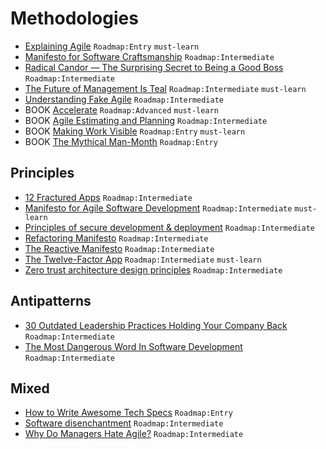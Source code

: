 # Methodologies

- [Explaining Agile](https://www.forbes.com/sites/stevedenning/2016/09/08/explaining-agile/) `Roadmap:Entry` `must-learn`
- [Manifesto for Software Craftsmanship](http://manifesto.softwarecraftsmanship.org/) `Roadmap:Intermediate`
- [Radical Candor — The Surprising Secret to Being a Good Boss](https://firstround.com/review/radical-candor-the-surprising-secret-to-being-a-good-boss/) `Roadmap:Intermediate`
- [The Future of Management Is Teal](https://www.strategy-business.com/article/00344) `Roadmap:Intermediate` `must-learn`
- [Understanding Fake Agile](https://www.forbes.com/sites/stevedenning/2019/05/23/understanding-fake-agile) `Roadmap:Intermediate`
- BOOK [Accelerate](https://www.amazon.com/Accelerate-Building-Performing-Technology-Organizations/dp/1942788339) `Roadmap:Advanced` `must-learn`
- BOOK [Agile Estimating and Planning](https://www.amazon.com/Agile-Estimating-Planning-Mike-Cohn/dp/0131479415) `Roadmap:Intermediate`
- BOOK [Making Work Visible](https://www.amazon.com/Making-Work-Visible-Exposing-Optimize/dp/1942788150) `Roadmap:Entry` `must-learn`
- BOOK [The Mythical Man-Month](https://www.amazon.com/Mythical-Man-Month-Essays-Software-Engineering/dp/0201835959) `Roadmap:Entry`

## Principles

- [12 Fractured Apps](https://medium.com/@kelseyhightower/12-fractured-apps-1080c73d481c) `Roadmap:Intermediate`
- [Manifesto for Agile Software Development](https://agilemanifesto.org/) `Roadmap:Intermediate` `must-learn`
- [Principles of secure development & deployment](https://github.com/ukncsc/secure-development-and-deployment) `Roadmap:Intermediate`
- [Refactoring Manifesto](https://refactoringmanifesto.org/) `Roadmap:Intermediate`
- [The Reactive Manifesto](https://www.reactivemanifesto.org/) `Roadmap:Intermediate`
- [The Twelve-Factor App](https://www.12factor.net/) `Roadmap:Intermediate` `must-learn`
- [Zero trust architecture design principles](https://github.com/ukncsc/zero-trust-architecture) `Roadmap:Intermediate`

## Antipatterns

- [30 Outdated Leadership Practices Holding Your Company Back](https://www.forbes.com/sites/mikemyatt/2013/07/28/30-outdated-leadership-practices-holding-your-company-back) `Roadmap:Intermediate`
- [The Most Dangerous Word In Software Development](https://alistapart.com/blog/post/the-most-dangerous-word-in-software-development/) `Roadmap:Intermediate`

## Mixed

- [How to Write Awesome Tech Specs](https://eng.lyft.com/awesome-tech-specs-86eea8e45bb9) `Roadmap:Entry`
- [Software disenchantment](https://tonsky.me/blog/disenchantment/) `Roadmap:Intermediate`
- [Why Do Managers Hate Agile?](https://www.forbes.com/sites/stevedenning/2015/01/26/why-do-managers-hate-agile/) `Roadmap:Intermediate`
